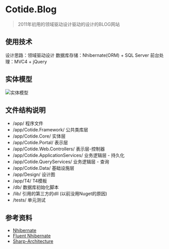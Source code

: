 # Cotide.Blog
>  2011年初用的领域驱动设计驱动的设计的BLOG网站  

## 使用技术
设计思路：领域驱动设计
数据库存储：Nhibernate(ORM) + SQL Server
前台处理：MVC4 + jQuery

## 实体模型
![实体模型](http://ww1.sinaimg.cn/large/7c2c6ab7gy1fe2om4yc96j20j70l2t9n.jpg)

## 文件结构说明
* /app/ 程序文件
* /app/Cotide.Framework/ 公共类库层
* /app/Cotide.Core/ 实体层
* /app/Cotide.Portal/ 表示层
* /app/Cotide.Web.Controllers/ 表示层-控制器
* /app/Cotide.ApplicationServices/ 业务逻辑层 - 持久化
* /app/Cotide.QueryServices/  业务逻辑层 - 查询
* /app/Cotide.Data/ 基础设施层
* /app/Design/ 设计图
* /app/T4/ T4模板
* /db/ 数据库初始化脚本
* /lib/ 引用的第三方的dll (以前没用Nuget的原因)
* /tests/ 单元测试

## 参考资料
* [Nhibernate](https://github.com/nhibernate/nhibernate-core)
* [Fluent Nhibernate](https://github.com/jagregory/fluent-nhibernate)
* [Sharp-Architecture](https://github.com/sharparchitecture/Sharp-Architecture)

